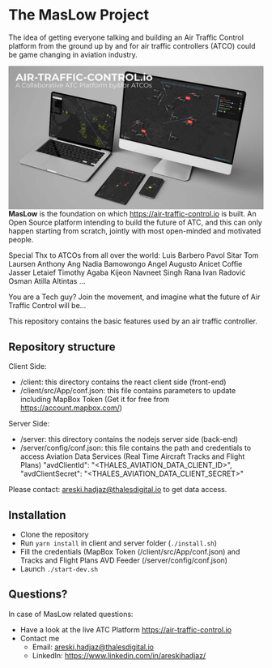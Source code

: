 # The MasLow Project
The idea of getting everyone talking and building an Air Traffic Control platform from the ground up by and for air traffic controllers (ATCO) could be game changing in aviation industry. 

<img src="client/resources/Thumbnail.jpg"
     alt="Air-Traffic-Control.io Thumbnail"
     style="float: left; margin-right: 10px;" />
     
**MasLow** is the foundation on which https://air-traffic-control.io is built. An Open Source platform intending to build the future of ATC, and this can only happen starting from scratch, jointly with most open-minded and motivated people. 

Special Thx to ATCOs from all over the world:
Luis Barbero
Pavol Sitar
Tom Laursen
Anthony Ang
Nadia Bamowongo
Angel Augusto
Anicet Coffie
Jasser Letaief
Timothy Agaba
Kijeon
Navneet Singh Rana
Ivan Radović
Osman Atilla Altintas
...

You are a Tech guy?
Join the movement, and imagine what the future of Air Traffic Control will be...

This repository contains the basic features used by an air traffic controller. 

## Repository structure
Client Side:
- /client: this directory contains the react client side (front-end)
- /client/src/App/conf.json: this file contains parameters to update including MapBox Token (Get it for free from https://account.mapbox.com/)

Server Side:
- /server: this directory contains the nodejs server side (back-end)
- /server/config/conf.json: this file contains the path and credentials to access Aviation Data Services (Real Time Aircraft Tracks and Flight Plans)
"avdClientId": "<THALES_AVIATION_DATA_CLIENT_ID>",
"avdClientSecret": "<THALES_AVIATION_DATA_CLIENT_SECRET>"

Please contact: areski.hadjaz@thalesdigital.io to get data access.

## Installation
- Clone the repository
- Run `yarn install` in client and server folder (`./install.sh`)
- Fill the credentials (MapBox Token (/client/src/App/conf.json) and Tracks and Flight Plans AVD Feeder (/server/config/conf.json)
- Launch `./start-dev.sh`

## Questions?
In case of MasLow related questions:
- Have a look at the live ATC Platform https://air-traffic-control.io
- Contact me
  - Email: [areski.hadjaz@thalesdigital.io](mailto:areski.hadjaz@thalesdigital.io)
  - LinkedIn: https://www.linkedin.com/in/areskihadjaz/ 

